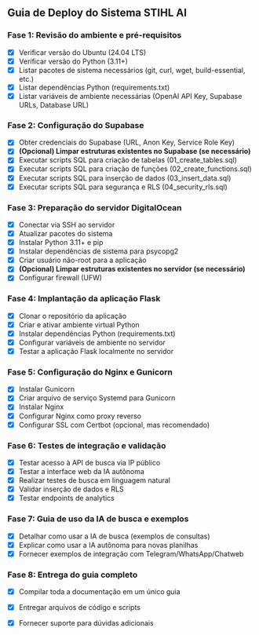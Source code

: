 ## Guia de Deploy do Sistema STIHL AI

### Fase 1: Revisão do ambiente e pré-requisitos
- [x] Verificar versão do Ubuntu (24.04 LTS)
- [x] Verificar versão do Python (3.11+)
- [x] Listar pacotes de sistema necessários (git, curl, wget, build-essential, etc.)
- [x] Listar dependências Python (requirements.txt)
- [x] Listar variáveis de ambiente necessárias (OpenAI API Key, Supabase URLs, Database URL)

### Fase 2: Configuração do Supabase
- [x] Obter credenciais do Supabase (URL, Anon Key, Service Role Key)
- [x] **(Opcional) Limpar estruturas existentes no Supabase (se necessário)**
- [x] Executar scripts SQL para criação de tabelas (01_create_tables.sql)
- [x] Executar scripts SQL para criação de funções (02_create_functions.sql)
- [x] Executar scripts SQL para inserção de dados (03_insert_data.sql)
- [x] Executar scripts SQL para segurança e RLS (04_security_rls.sql)

### Fase 3: Preparação do servidor DigitalOcean
- [x] Conectar via SSH ao servidor
- [x] Atualizar pacotes do sistema
- [x] Instalar Python 3.11+ e pip
- [x] Instalar dependências de sistema para psycopg2
- [x] Criar usuário não-root para a aplicação
- [x] **(Opcional) Limpar estruturas existentes no servidor (se necessário)**
- [x] Configurar firewall (UFW)

### Fase 4: Implantação da aplicação Flask
- [x] Clonar o repositório da aplicação
- [x] Criar e ativar ambiente virtual Python
- [x] Instalar dependências Python (requirements.txt)
- [x] Configurar variáveis de ambiente no servidor
- [x] Testar a aplicação Flask localmente no servidor

### Fase 5: Configuração do Nginx e Gunicorn
- [x] Instalar Gunicorn
- [x] Criar arquivo de serviço Systemd para Gunicorn
- [x] Instalar Nginx
- [x] Configurar Nginx como proxy reverso
- [x] Configurar SSL com Certbot (opcional, mas recomendado)

### Fase 6: Testes de integração e validação
- [x] Testar acesso à API de busca via IP público
- [x] Testar a interface web da IA autônoma
- [x] Realizar testes de busca em linguagem natural
- [x] Validar inserção de dados e RLS
- [x] Testar endpoints de analytics

### Fase 7: Guia de uso da IA de busca e exemplos
- [x] Detalhar como usar a IA de busca (exemplos de consultas)
- [x] Explicar como usar a IA autônoma para novas planilhas
- [x] Fornecer exemplos de integração com Telegram/WhatsApp/Chatweb

### Fase 8: Entrega do guia completo
- [x] Compilar toda a documentação em um único guia
- [x] Entregar arquivos de código e scripts
- [x] Fornecer suporte para dúvidas adicionais


